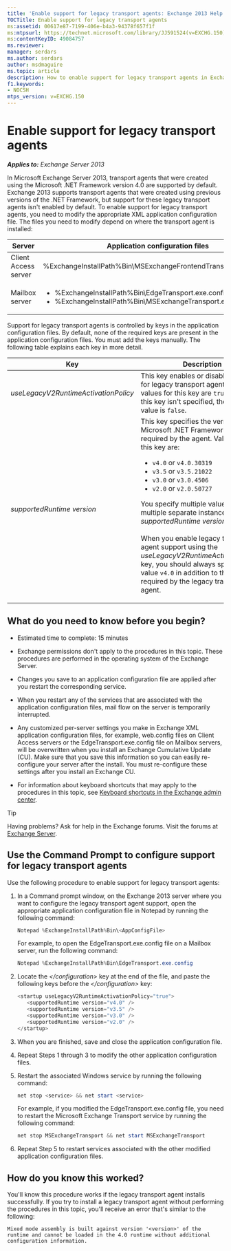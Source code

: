```yaml
---
title: 'Enable support for legacy transport agents: Exchange 2013 Help'
TOCTitle: Enable support for legacy transport agents
ms:assetid: 00617e87-7199-406e-b4a3-94378f657f1f
ms:mtpsurl: https://technet.microsoft.com/library/JJ591524(v=EXCHG.150)
ms:contentKeyID: 49084757
ms.reviewer: 
manager: serdars
ms.author: serdars
author: msdmaguire
ms.topic: article
description: How to enable support for legacy transport agents in Exchange Server 
f1.keywords:
- NOCSH
mtps_version: v=EXCHG.150
---
```


# Enable support for legacy transport agents

_**Applies to:** Exchange Server 2013_

In Microsoft Exchange Server 2013, transport agents that were created using the Microsoft .NET Framework version 4.0 are supported by default. Exchange 2013 supports transport agents that were created using previous versions of the .NET Framework, but support for these legacy transport agents isn't enabled by default. To enable support for legacy transport agents, you need to modify the appropriate XML application configuration file. The files you need to modify depend on where the transport agent is installed:

|Server|Application configuration files|Microsoft Windows service|
|---|---|---|
|Client Access server|%ExchangeInstallPath%Bin\MSExchangeFrontendTransport.exe.config|Microsoft Exchange Front End Transport (MSExchangeFrontendTransport)|
|Mailbox server|<ul><li>%ExchangeInstallPath%Bin\EdgeTransport.exe.config</li><li>%ExchangeInstallPath%Bin\MSExchangeTransport.exe.config</li></ul>|Microsoft Exchange Transport (MSExchangeTransport)|

Support for legacy transport agents is controlled by keys in the application configuration files. By default, none of the required keys are present in the application configuration files. You must add the keys manually. The following table explains each key in more detail.

|Key|Description|
|---|---|
|_useLegacyV2RuntimeActivationPolicy_|This key enables or disables support for legacy transport agents. Valid values for this key are `true` or `false`. If this key isn't specified, the default value is `false`.|
|_supportedRuntime version_|This key specifies the version of the Microsoft .NET Framework that's required by the agent. Valid values for this key are: <ul><li>`v4.0` or `v4.0.30319`</li><li>`v3.5` or `v3.5.21022`</li><li>`v3.0` or `v3.0.4506`</li><li>`v2.0` or `v2.0.50727`</li></ul><p>You specify multiple values using multiple separate instances of the _supportedRuntime version_ key. <br/><br/> When you enable legacy transport agent support using the _useLegacyV2RuntimeActivationPolicy_ key, you should always specify the value `v4.0` in addition to the values required by the legacy transport agent.|

## What do you need to know before you begin?

- Estimated time to complete: 15 minutes

- Exchange permissions don't apply to the procedures in this topic. These procedures are performed in the operating system of the Exchange Server.

- Changes you save to an application configuration file are applied after you restart the corresponding service.

- When you restart any of the services that are associated with the application configuration files, mail flow on the server is temporarily interrupted.

- Any customized per-server settings you make in Exchange XML application configuration files, for example, web.config files on Client Access servers or the EdgeTransport.exe.config file on Mailbox servers, will be overwritten when you install an Exchange Cumulative Update (CU). Make sure that you save this information so you can easily re-configure your server after the install. You must re-configure these settings after you install an Exchange CU.

- For information about keyboard shortcuts that may apply to the procedures in this topic, see [Keyboard shortcuts in the Exchange admin center](keyboard-shortcuts-in-the-exchange-admin-center-2013-help.md).

> [!TIP]
> Having problems? Ask for help in the Exchange forums. Visit the forums at [Exchange Server](https://social.technet.microsoft.com/forums/office/home?category=exchangeserver).

## Use the Command Prompt to configure support for legacy transport agents

Use the following procedure to enable support for legacy transport agents:

1. In a Command prompt window, on the Exchange 2013 server where you want to configure the legacy transport agent support, open the appropriate application configuration file in Notepad by running the following command:

    ```powershell
    Notepad %ExchangeInstallPath%Bin\<AppConfigFile>
    ```

    For example, to open the EdgeTransport.exe.config file on a Mailbox server, run the following command:

    ```powershell
    Notepad %ExchangeInstallPath%Bin\EdgeTransport.exe.config
    ```

2. Locate the _\</configuration\>_ key at the end of the file, and paste the following keys before the _\</configuration\>_ key:

    ```powershell
    <startup useLegacyV2RuntimeActivationPolicy="true">
       <supportedRuntime version="v4.0" />
       <supportedRuntime version="v3.5" />
       <supportedRuntime version="v3.0" />
       <supportedRuntime version="v2.0" />
    </startup>
    ```

3. When you are finished, save and close the application configuration file.

4. Repeat Steps 1 through 3 to modify the other application configuration files.

5. Restart the associated Windows service by running the following command:

    ```powershell
    net stop <service> && net start <service>
    ```

    For example, if you modified the EdgeTransport.exe.config file, you need to restart the Microsoft Exchange Transport service by running the following command:

    ```powershell
    net stop MSExchangeTransport && net start MSExchangeTransport
    ```

6. Repeat Step 5 to restart services associated with the other modified application configuration files.

## How do you know this worked?

You'll know this procedure works if the legacy transport agent installs successfully. If you try to install a legacy transport agent without performing the procedures in this topic, you'll receive an error that's similar to the following:

`Mixed mode assembly is built against version '<version>' of the runtime and cannot be loaded in the 4.0 runtime without additional configuration information.`
